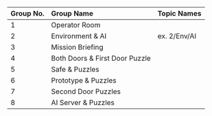 | Group No. | Group Name                     | Topic Names  |
| :-------- | :----------------------------- | :----------- |
| 1         | Operator Room                  |              |
| 2         | Environment & AI               | ex. 2/Env/AI |
| 3         | Mission Briefing               |              |
| 4         | Both Doors & First Door Puzzle |              |
| 5         | Safe & Puzzles                 |              |
| 6         | Prototype & Puzzles            |              |
| 7         | Second Door Puzzles            |              |
| 8         | AI Server & Puzzles            |              |

